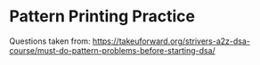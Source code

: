 # Pattern Printing Practice
Questions taken from: https://takeuforward.org/strivers-a2z-dsa-course/must-do-pattern-problems-before-starting-dsa/
